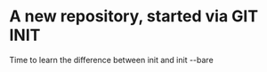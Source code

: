 # A new repository, started via GIT INIT

Time to learn the difference between init and init --bare 


